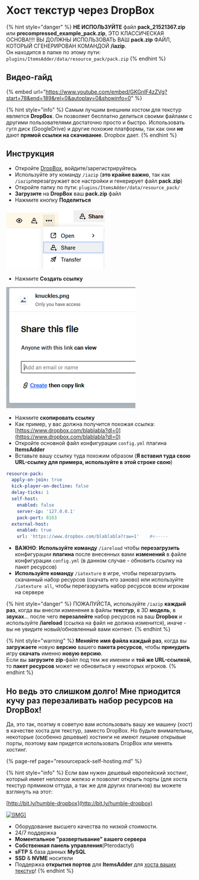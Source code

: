 # Хост текстур через DropBox

{% hint style="danger" %}
**НЕ ИСПОЛЬЗУЙТЕ** файл **pack\_21521367.zip** или **precompressed\_example\_pack.zip**, ЭТО КЛАССИЧЕСКАЯ ОСНОВА!!!! 
ВЫ ДОЛЖНЫ ИСПОЛЬЗОВАТЬ ВАШ **pack.zip** ФАЙЛ, КОТОРЫЙ СГЕНЕРИРОВАН КОМАНДОЙ **/iazip**.  
Он находится в папке по этому пути: `plugins/ItemsAdder/data/resource_pack/pack.zip`
{% endhint %}

## Видео-гайд

{% embed url="https://www.youtube.com/embed/GKGnlF4zZVg?start=78&end=189&rel=0&autoplay=0&showinfo=0" %}

{% hint style="info" %}
Самым лучшим внешним хостом для текстур является **DropBox**. Он позволяет бесплатно делиться своими файлами с другими пользователями достаточно просто и быстро.  Использовать гугл диск (GoogleDrive) и другие похожие платформы, так как они **не** дают **прямой ссылки на скачивание**. Dropbox дает.
{% endhint %}

## Инструкция

* Откройте [DropBox](https://dropbox.com/), войдите/зарегистрируйтесь
* Используйте эту команду `/iazip` \(**это крайне важно**, так как `/iazip`перезагружает все настройки и генерирует файл **pack.zip**\)
* Откройте папку по пути: `plugins/ItemsAdder/data/resource_pack/`
* **Загрузите** на **DropBox** ваш **pack.zip** файл
* Нажмите кнопку **Поделиться**

![](../../.gitbook/assets/immagine%20%2825%29.png)

* Нажмите **Создать ссылку**

![](../../.gitbook/assets/immagine%20%2824%29.png)

* Нажмите **скопировать ссылку**
* Как пример, у вас должна получится похожая ссылка: [https://www.dropbox.com/blablabla?dl=0](https://www.dropbox.com/blablabla?dl=0) 
* Откройте основной файл конфигурации `config.yml` плагина **ItemsAdder**
* Вставьте вашу ссылку туда похожим образом \(**Я вставил туда свою URL-ссылку для примера, используйте в этой строке свою**\)

```yaml
resource-pack:
  apply-on-join: true
  kick-player-on-decline: false
  delay-ticks: 1
  self-host:
    enabled: false
    server-ip: '127.0.0.1'
    pack-port: 8163
  external-host:
    enabled: true
    url: 'https://www.dropbox.com/blablabla?raw=1'    #<-----
```

* **ВАЖНО**: **Используйте команду** `/iareload` чтобы **перезагрузить** конфигурации **плагина** после внесенных вами **изменений** в файле конфигурации `config.yml` \(в данном случае - обновить ссылку на пакет ресурсов\)
* **Используйте команду** `/iatexture` в игре, чтобы перезагрузить скачанный набор ресурсов (скачать его заново) или используйте `/iatexture all`, чтобы перегазрузить набор ресурсов всем игрокам на сервере

{% hint style="danger" %}
ПОЖАЛУЙСТА, используйте `/iazip` **каждый раз**, когда вы внесли изменения в файлы **текстур**, в 3D **модель**, в **звуках**... после чего **перезалейте** набор ресурсов на ваш **Dropbox** и используйте **/iareload** (ссылка на файл не должна изменится), иначе - вы не увидите новый/обновленный вами контент.
{% endhint %}

{% hint style="warning" %}
**Меняйте** **имя файла каждый раз**, когда вы **загружаете** новую **версию** вашего **пакета ресурсов**, чтобы **принудить** игру **скачать** именно **новую версию**.  
Если вы **загрузите** **zip**-файл под тем же именем и **той же URL-ссылкой**, то **пакет ресурсов** может не обновиться у некоторых игроков.
{% endhint %}



## Но ведь это слишком долго! Мне приодится кучу раз перезаливать набор ресурсов на DropBox!

Да, это так, поэтму я советую вам использовать вашу же машину (хост) в качестве хоста для текстур, заместо DropBox. Но будьте внимательны, некоторые \(особенно дешевые\) хостинги не имеют лишние открывые порты, поэтому вам придется использовать DropBox или менять хостинг.

{% page-ref page="resourcepack-self-hosting.md" %}

{% hint style="info" %}
Если вам нужен дешевый европейский хостинг, который имеет неплохое железо и позволит открыть порты \(для хоста текстур прямиком оттуда, а так же для других плагинов\) вы можете взглянуть на этот:

[http://bit.ly/humble-dropbox](http://bit.ly/humble-dropbox)

 [![\[&#x200B;IMG\]](https://proxy.spigotmc.org/79afd6d87a5bfbed0addd07d59139b29552f0627?url=https%3A%2F%2Fi.imgur.com%2FMMICa0s.jpg)](https://bit.ly/2MOtOR5)  


* Оборудование высшего качества по низкой стоимости.
* 24/7 поддержка
* **Моментальное "развертывание" вашего сервера**
* **Собственная панель управления**\(Pterodactyl\)
* **sFTP** & база данных **MySQL** 
* **SSD** & **NVME** носители
* Поддержка **открытия портов** для **ItemsAdder** для [хоста ваших текстур](plugin-usage/resourcepack-hosting/resourcepack-self-hosting.md)!
{% endhint %}

